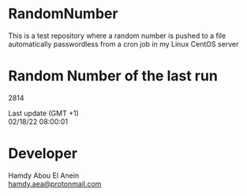 # RandomNumber    
This is a test repository where a random number is pushed to a file automatically passwordless from a cron job in my Linux CentOS server    
# Random Number of the last run   
2814
      
Last update (GMT +1)    
02/18/22 08:00:01
# Developer    
Hamdy Abou El Anein   
hamdy.aea@protonmail.com

